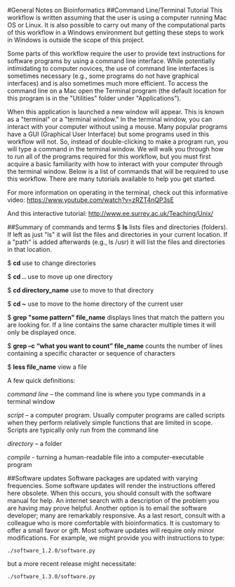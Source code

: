 #General Notes on Bioinformatics
##Command Line/Terminal Tutorial
This workflow is written assuming that the user is using a computer running Mac OS or Linux.  It is also possible to carry out many of the computational parts of this workflow in a Windows environment but getting these steps to work in Windows is outside the scope of this project.

Some parts of this workflow require the user to provide text instructions for software programs by using a command line interface. While potentially intimidating to computer novices, the use of command line interfaces is sometimes necessary (e.g., some programs do not have graphical interfaces) and is also sometimes much more efficient. To access the command line on a Mac open the Terminal program (the default location for this program is in the "Utilities" folder under "Applications").

When this application is launched a new window will appear.  This is known as a "terminal" or a "terminal window." In the terminal window, you can interact with your computer without using a mouse. Many popular programs have a GUI (Graphical User Interface) but some programs used in this workflow will not. So, instead of double-clicking to make a program run, you will type a command in the terminal window. We will walk you through how to run all of the programs required for this workflow, but you must first acquire a basic familiarity with how to interact with your computer through the terminal window. Below is a list of commands that will be required to use this workflow. There are many tutorials available to help you get started. 

For more information on operating in the terminal, check out
this informative video: https://www.youtube.com/watch?v=zRZT4nQP3sE


And this interactive tutorial: http://www.ee.surrey.ac.uk/Teaching/Unix/


##Summary of commands and terms
$ **ls**			lists files and directories (folders).  If left as just "ls" it will list the files and directories in your current location.  If a "path" is added afterwards (e.g., ls /usr) it will list the files and directories in that location.

$ **cd**			use to change directories

$ **cd ..**    			use to move up one directory

$ **cd directory_name** 	use to move to that directory

$ **cd ~**			use to move to the home directory of the current user	

$ **grep "some pattern" file_name** displays lines that match the pattern you are looking for.   If a line contains the same character multiple times it will only be displayed once.

$ **grep –c “what you want to count” file_name** 	counts the number of lines containing a specific character or sequence of characters

$ **less file_name**					view a file

A few quick definitions:

_command line_ – the command line is where you type commands in a terminal window

_script_ – a computer program. Usually computer programs are called scripts when they perform relatively simple functions that are limited in scope. Scripts are typically only run from the command line

_directory_ – a folder

_compile_ - turning a human-readable file into a computer-executable program


##Software updates
Software packages are updated with varying frequencies. Some software updates will render the instructions offered here obsolete. When this occurs, you should consult with the software manual for help. An internet search with a description of the problem you are having may prove helpful. Another option is to email the software developer; many are remarkably responsive. As a last resort, consult with a colleague who is more comfortable with bioinformatics. It is customary to offer a small favor or gift. Most software updates will require only minor modifications. For example, we might provide you with instructions to type:

    ./software_1.2.0/software.py
but a more recent release might necessitate:

    ./software_1.3.0/software.py